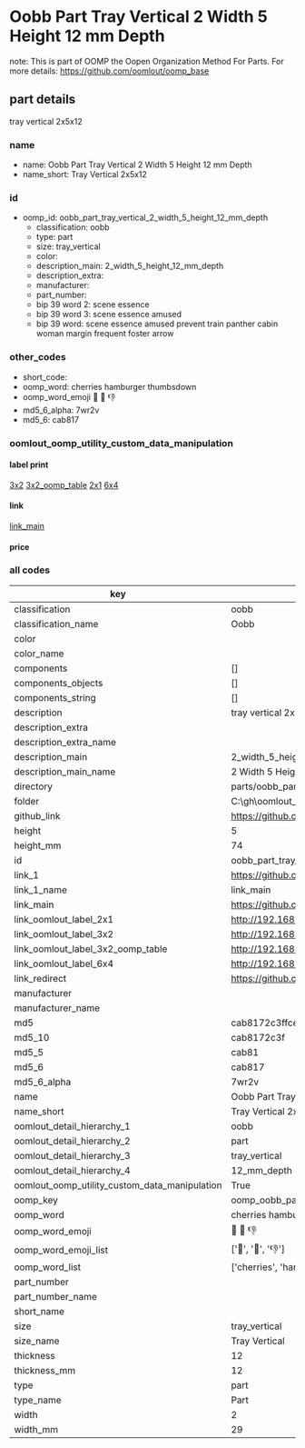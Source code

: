# Oobb Part Tray Vertical 2 Width 5 Height 12 mm Depth  

note: This is part of OOMP the Oopen Organization Method For Parts. For more details: https://github.com/oomlout/oomp_base

##  part details
  



tray vertical 2x5x12



### name
* name: Oobb Part Tray Vertical 2 Width 5 Height 12 mm Depth
* name_short: Tray Vertical 2x5x12 
### id
* oomp_id: oobb_part_tray_vertical_2_width_5_height_12_mm_depth
  * classification: oobb
  * type: part
  * size: tray_vertical
  * color: 
  * description_main: 2_width_5_height_12_mm_depth
  * description_extra: 
  * manufacturer: 
  * part_number: 
  * bip 39 word 2: scene essence
  * bip 39 word 3: scene essence amused
  * bip 39 word: scene essence amused prevent train panther cabin woman margin frequent foster arrow

### other_codes
* short_code: 
* oomp_word: cherries hamburger thumbsdown
* oomp_word_emoji :cherries: :hamburger: :thumbsdown:
* md5_6_alpha: 7wr2v
* md5_6: cab817






### oomlout_oomp_utility_custom_data_manipulation
#### label print
[3x2](http://192.168.1.245:1112/?label=oomp%207wr2v)
[3x2_oomp_table](http://192.168.1.108:1112/?label=oomp%207wr2v)
[2x1](http://192.168.1.242:1112/?label=oomp%207wr2v)
[6x4](http://192.168.1.55:1112/?label=oomp%207wr2v)    

#### link

[link_main](https://github.com/oomlout/oomlout_oobb_version_4_generated_parts/tree/main/navigation_oomp/oobb/part/tray_vertical/2_width_5_height_12_mm_depth/part)                              

#### price







### all codes 
| key | value |  
| --- | --- |  
| classification | oobb |  
| classification_name | Oobb |  
| color |  |  
| color_name |  |  
| components | [] |  
| components_objects | [] |  
| components_string | [] |  
| description | tray vertical 2x5x12 |  
| description_extra |  |  
| description_extra_name |  |  
| description_main | 2_width_5_height_12_mm_depth |  
| description_main_name | 2 Width 5 Height 12 mm Depth |  
| directory | parts/oobb_part_tray_vertical_2_width_5_height_12_mm_depth |  
| folder | C:\gh\oomlout_oobb_version_4_generated_parts\parts\oobb_part_tray_vertical_2_width_5_height_12_mm_depth |  
| github_link | https://github.com/oomlout/oomlout_oomp_part_src/tree/main/parts/oobb_part_tray_vertical_2_width_5_height_12_mm_depth |  
| height | 5 |  
| height_mm | 74 |  
| id | oobb_part_tray_vertical_2_width_5_height_12_mm_depth |  
| link_1 | https://github.com/oomlout/oomlout_oobb_version_4_generated_parts/tree/main/navigation_oomp/oobb/part/tray_vertical/2_width_5_height_12_mm_depth/part |  
| link_1_name | link_main |  
| link_main | https://github.com/oomlout/oomlout_oobb_version_4_generated_parts/tree/main/navigation_oomp/oobb/part/tray_vertical/2_width_5_height_12_mm_depth/part |  
| link_oomlout_label_2x1 | http://192.168.1.242:1112/?label=oomp%207wr2v |  
| link_oomlout_label_3x2 | http://192.168.1.245:1112/?label=oomp%207wr2v |  
| link_oomlout_label_3x2_oomp_table | http://192.168.1.108:1112/?label=oomp%207wr2v |  
| link_oomlout_label_6x4 | http://192.168.1.55:1112/?label=oomp%207wr2v |  
| link_redirect | https://github.com/oomlout/oomlout_oobb_version_4_generated_parts/tree/main/parts/oobb_tray_vertical_02_05_12 |  
| manufacturer |  |  
| manufacturer_name |  |  
| md5 | cab8172c3ffce3fa7f738aa410535604 |  
| md5_10 | cab8172c3f |  
| md5_5 | cab81 |  
| md5_6 | cab817 |  
| md5_6_alpha | 7wr2v |  
| name | Oobb Part Tray Vertical 2 Width 5 Height 12 mm Depth |  
| name_short | Tray Vertical 2x5x12  |  
| oomlout_detail_hierarchy_1 | oobb |  
| oomlout_detail_hierarchy_2 | part |  
| oomlout_detail_hierarchy_3 | tray_vertical |  
| oomlout_detail_hierarchy_4 | 12_mm_depth |  
| oomlout_oomp_utility_custom_data_manipulation | True |  
| oomp_key | oomp_oobb_part_tray_vertical_2_width_5_height_12_mm_depth |  
| oomp_word | cherries hamburger thumbsdown |  
| oomp_word_emoji | :cherries: :hamburger: :thumbsdown: |  
| oomp_word_emoji_list | [':cherries:', ':hamburger:', ':thumbsdown:'] |  
| oomp_word_list | ['cherries', 'hamburger', 'thumbsdown'] |  
| part_number |  |  
| part_number_name |  |  
| short_name |  |  
| size | tray_vertical |  
| size_name | Tray Vertical |  
| thickness | 12 |  
| thickness_mm | 12 |  
| type | part |  
| type_name | Part |  
| width | 2 |  
| width_mm | 29 |  
